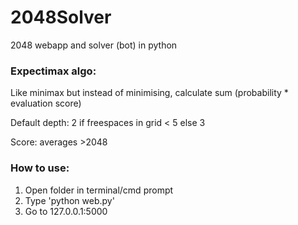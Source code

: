 # 2048Solver
2048 webapp and solver (bot) in python

### Expectimax algo:
Like minimax but instead of minimising, calculate sum (probability * evaluation score)

Default depth: 2 if freespaces in grid < 5 else 3

Score: averages >2048

### How to use:
1. Open folder in terminal/cmd prompt
2. Type 'python web.py'
3. Go to 127.0.0.1:5000

